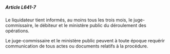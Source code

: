 ##### Article L641-7

Le liquidateur tient informés, au moins tous les trois mois, le juge-commissaire, le débiteur et le ministère public du déroulement des opérations.

Le juge-commissaire et le ministère public peuvent à toute époque requérir communication de tous actes ou documents relatifs à la procédure.

